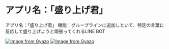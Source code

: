 # アプリ名：「盛り上げ君」

アプリ名：「盛り上げ君」
機能：グループラインに追加しといて、特定の言葉に反応して盛り上げようと頑張ってくれるLINE BOT

[![Image from Gyazo](https://i.gyazo.com/2ba808f906ad5a6c0b87303fec586827.gif)](https://gyazo.com/2ba808f906ad5a6c0b87303fec586827)
[![Image from Gyazo](https://i.gyazo.com/ba3dd9ae8b324b7c5d56b3f1345441c9.gif)](https://gyazo.com/ba3dd9ae8b324b7c5d56b3f1345441c9)
